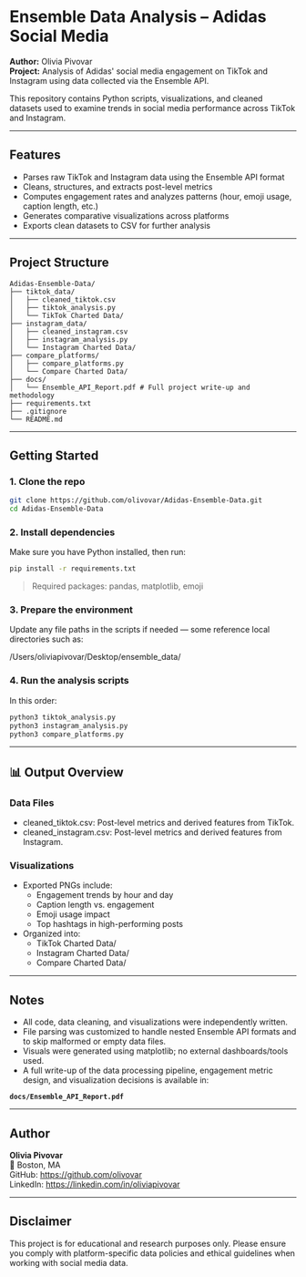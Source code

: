 # Ensemble Data Analysis – Adidas Social Media

**Author:** Olivia Pivovar  
**Project:** Analysis of Adidas' social media engagement on TikTok and Instagram using data collected via the Ensemble API.

This repository contains Python scripts, visualizations, and cleaned datasets used to examine trends in social media performance across TikTok and Instagram.

---

## Features

- Parses raw TikTok and Instagram data using the Ensemble API format
- Cleans, structures, and extracts post-level metrics
- Computes engagement rates and analyzes patterns (hour, emoji usage, caption length, etc.)
- Generates comparative visualizations across platforms
- Exports clean datasets to CSV for further analysis

---

## Project Structure

```
Adidas-Ensemble-Data/
├── tiktok_data/
│   ├── cleaned_tiktok.csv
│   ├── tiktok_analysis.py
│   └── TikTok Charted Data/
├── instagram_data/
│   ├── cleaned_instagram.csv
│   ├── instagram_analysis.py
│   └── Instagram Charted Data/
├── compare_platforms/
│   ├── compare_platforms.py
│   └── Compare Charted Data/
├── docs/
│   └── Ensemble_API_Report.pdf # Full project write-up and methodology
├── requirements.txt
├── .gitignore
└── README.md
```

---

## Getting Started

### 1. Clone the repo

```bash
git clone https://github.com/olivovar/Adidas-Ensemble-Data.git
cd Adidas-Ensemble-Data
```

### 2. Install dependencies

Make sure you have Python installed, then run:

```bash
pip install -r requirements.txt
```

> Required packages: pandas, matplotlib, emoji

### 3. Prepare the environment

Update any file paths in the scripts if needed — some reference local directories such as:

/Users/oliviapivovar/Desktop/ensemble_data/

### 4. Run the analysis scripts

In this order:

```bash
python3 tiktok_analysis.py
python3 instagram_analysis.py
python3 compare_platforms.py
```

---

## 📊 Output Overview

### Data Files
- cleaned_tiktok.csv: Post-level metrics and derived features from TikTok.
- cleaned_instagram.csv: Post-level metrics and derived features from Instagram.

### Visualizations
- Exported PNGs include:
  - Engagement trends by hour and day
  - Caption length vs. engagement
  - Emoji usage impact
  - Top hashtags in high-performing posts
- Organized into:
  - TikTok Charted Data/
  - Instagram Charted Data/
  - Compare Charted Data/

---

## Notes

- All code, data cleaning, and visualizations were independently written.
- File parsing was customized to handle nested Ensemble API formats and to skip malformed or empty data files.
- Visuals were generated using matplotlib; no external dashboards/tools used.
- A full write-up of the data processing pipeline, engagement metric design, and visualization decisions is available in:

**`docs/Ensemble_API_Report.pdf`**

---

## Author

**Olivia Pivovar**  
📍 Boston, MA  
GitHub: https://github.com/olivovar  
LinkedIn: https://linkedin.com/in/oliviapivovar

---

## Disclaimer

This project is for educational and research purposes only. Please ensure you comply with platform-specific data policies and ethical guidelines when working with social media data.
